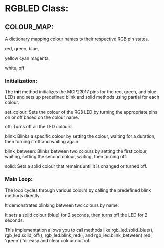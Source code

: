 # RGBLED Class:

## COLOUR_MAP: 

A dictionary mapping colour names to their respective RGB pin states.

red, green, blue,

yellow cyan magenta,

white, off



### Initialization: 
The __init__ method initializes the MCP23017 pins for the red, green, and blue LEDs and sets up predefined blink and solid methods using partial for each colour.

set_colour: Sets the colour of the RGB LED by turning the appropriate pins on or off based on the colour name.

off: Turns off all the LED colours.

blink: Blinks a specific colour by setting the colour, waiting for a duration, then turning it off and waiting again.

blink_between: Blinks between two colours by setting the first colour, waiting, setting the second colour, waiting, then turning off.

solid: Sets a solid colour that remains until it is changed or turned off.


### Main Loop:

The loop cycles through various colours by calling the predefined blink methods directly.

It demonstrates blinking between two colours by name.

It sets a solid colour (blue) for 2 seconds, then turns off the LED for 2 seconds.

This implementation allows you to call methods like rgb_led.solid_blue(), rgb_led.solid_off(), rgb_led.blink_red(), and rgb_led.blink_between('red', 'green') for easy and clear colour control.